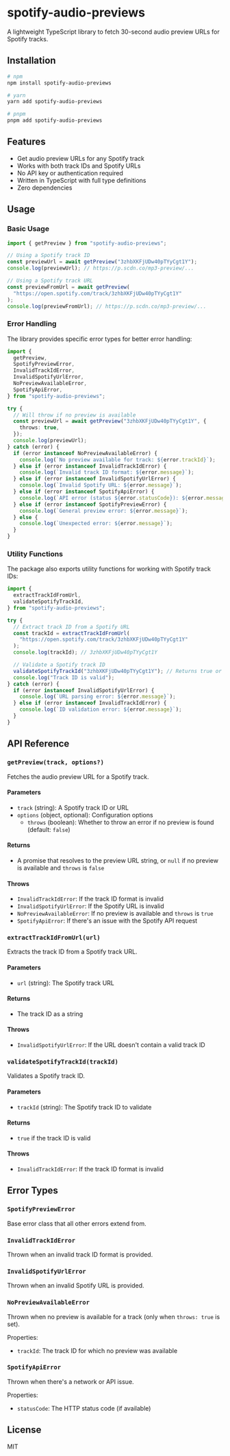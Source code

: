 # spotify-audio-previews

A lightweight TypeScript library to fetch 30-second audio preview URLs for Spotify tracks.

## Installation

```bash
# npm
npm install spotify-audio-previews

# yarn
yarn add spotify-audio-previews

# pnpm
pnpm add spotify-audio-previews
```

## Features

- Get audio preview URLs for any Spotify track
- Works with both track IDs and Spotify URLs
- No API key or authentication required
- Written in TypeScript with full type definitions
- Zero dependencies

## Usage

### Basic Usage

```typescript
import { getPreview } from "spotify-audio-previews";

// Using a Spotify track ID
const previewUrl = await getPreview("3zhbXKFjUDw40pTYyCgt1Y");
console.log(previewUrl); // https://p.scdn.co/mp3-preview/...

// Using a Spotify track URL
const previewFromUrl = await getPreview(
  "https://open.spotify.com/track/3zhbXKFjUDw40pTYyCgt1Y"
);
console.log(previewFromUrl); // https://p.scdn.co/mp3-preview/...
```

### Error Handling

The library provides specific error types for better error handling:

```typescript
import {
  getPreview,
  SpotifyPreviewError,
  InvalidTrackIdError,
  InvalidSpotifyUrlError,
  NoPreviewAvailableError,
  SpotifyApiError,
} from "spotify-audio-previews";

try {
  // Will throw if no preview is available
  const previewUrl = await getPreview("3zhbXKFjUDw40pTYyCgt1Y", {
    throws: true,
  });
  console.log(previewUrl);
} catch (error) {
  if (error instanceof NoPreviewAvailableError) {
    console.log(`No preview available for track: ${error.trackId}`);
  } else if (error instanceof InvalidTrackIdError) {
    console.log(`Invalid track ID format: ${error.message}`);
  } else if (error instanceof InvalidSpotifyUrlError) {
    console.log(`Invalid Spotify URL: ${error.message}`);
  } else if (error instanceof SpotifyApiError) {
    console.log(`API error (status ${error.statusCode}): ${error.message}`);
  } else if (error instanceof SpotifyPreviewError) {
    console.log(`General preview error: ${error.message}`);
  } else {
    console.log(`Unexpected error: ${error.message}`);
  }
}
```

### Utility Functions

The package also exports utility functions for working with Spotify track IDs:

```typescript
import {
  extractTrackIdFromUrl,
  validateSpotifyTrackId,
} from "spotify-audio-previews";

try {
  // Extract track ID from a Spotify URL
  const trackId = extractTrackIdFromUrl(
    "https://open.spotify.com/track/3zhbXKFjUDw40pTYyCgt1Y"
  );
  console.log(trackId); // 3zhbXKFjUDw40pTYyCgt1Y

  // Validate a Spotify track ID
  validateSpotifyTrackId("3zhbXKFjUDw40pTYyCgt1Y"); // Returns true or throws InvalidTrackIdError
  console.log("Track ID is valid");
} catch (error) {
  if (error instanceof InvalidSpotifyUrlError) {
    console.log(`URL parsing error: ${error.message}`);
  } else if (error instanceof InvalidTrackIdError) {
    console.log(`ID validation error: ${error.message}`);
  }
}
```

## API Reference

### `getPreview(track, options?)`

Fetches the audio preview URL for a Spotify track.

#### Parameters

- `track` (string): A Spotify track ID or URL
- `options` (object, optional): Configuration options
  - `throws` (boolean): Whether to throw an error if no preview is found (default: `false`)

#### Returns

- A promise that resolves to the preview URL string, or `null` if no preview is available and `throws` is `false`

#### Throws

- `InvalidTrackIdError`: If the track ID format is invalid
- `InvalidSpotifyUrlError`: If the Spotify URL is invalid
- `NoPreviewAvailableError`: If no preview is available and `throws` is `true`
- `SpotifyApiError`: If there's an issue with the Spotify API request

### `extractTrackIdFromUrl(url)`

Extracts the track ID from a Spotify track URL.

#### Parameters

- `url` (string): The Spotify track URL

#### Returns

- The track ID as a string

#### Throws

- `InvalidSpotifyUrlError`: If the URL doesn't contain a valid track ID

### `validateSpotifyTrackId(trackId)`

Validates a Spotify track ID.

#### Parameters

- `trackId` (string): The Spotify track ID to validate

#### Returns

- `true` if the track ID is valid

#### Throws

- `InvalidTrackIdError`: If the track ID format is invalid

## Error Types

### `SpotifyPreviewError`

Base error class that all other errors extend from.

### `InvalidTrackIdError`

Thrown when an invalid track ID format is provided.

### `InvalidSpotifyUrlError`

Thrown when an invalid Spotify URL is provided.

### `NoPreviewAvailableError`

Thrown when no preview is available for a track (only when `throws: true` is set).

Properties:

- `trackId`: The track ID for which no preview was available

### `SpotifyApiError`

Thrown when there's a network or API issue.

Properties:

- `statusCode`: The HTTP status code (if available)

## License

MIT
